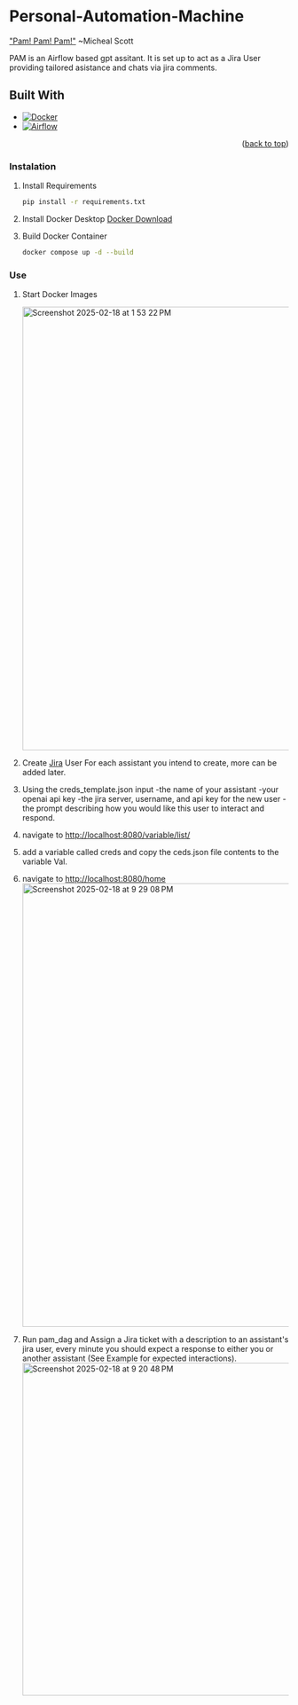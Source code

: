 # Personal-Automation-Machine
["Pam! Pam! Pam!"](https://www.youtube.com/watch?v=7AFPj9PZP8k) ~Micheal Scott

PAM is an Airflow based gpt assitant. It is set up to act as a Jira User providing tailored asistance and chats via jira comments. 

## Built With
* [![Docker][docker-logo]][docker-url]
* [![Airflow][Airflow-logo]][Airflow-url]

<p align="right">(<a href="#readme-top">back to top</a>)</p>

### Instalation

1. Install Requirements 
   ```sh
   pip install -r requirements.txt
   ```
2. Install Docker Desktop
   [Docker Download](https://www.docker.com/products/docker-desktop/)
   
3. Build Docker Container
   ```sh
   docker compose up -d --build
   ```

### Use

1. Start Docker Images
   
   <img width="800" alt="Screenshot 2025-02-18 at 1 53 22 PM" src="https://github.com/user-attachments/assets/6ed2a62b-ae49-4915-b90d-0a1eb54bcee8" />
2. Create [Jira](https://www.atlassian.com) User For each assistant you intend to create, more can be added later. 
3. Using the creds_template.json input
   -the name of your assistant
   -your openai api key
   -the jira server, username, and api key for the new user
   -the prompt describing how you would like this user to interact and respond. 
4. navigate to [http://localhost:8080/variable/list/](http://localhost:8080/variable/list/)
5. add a variable called creds and copy the ceds.json file contents to the variable Val.
6. navigate to [http://localhost:8080/home](http://localhost:8080/home)
   <img width="800" alt="Screenshot 2025-02-18 at 9 29 08 PM" src="https://github.com/user-attachments/assets/8131afe0-89e1-4b43-a7b5-6dc25f8abebf" />

7. Run pam_dag and Assign a Jira ticket with a description to an assistant's jira user, every minute you should expect a response to either you or another assistant (See Example for expected interactions). 
   <img width="600" alt="Screenshot 2025-02-18 at 9 20 48 PM" src="https://github.com/user-attachments/assets/1c42d0c6-42e6-475a-b21f-02135c7ae9c8" />



[docker-logo]: https://www.docker.com/app/uploads/2023/08/logo-guide-logos-1.svg
[docker-url]: https://www.docker.com/
[airflow-logo]: https://upload.wikimedia.org/wikipedia/commons/thumb/d/de/AirflowLogo.png/440px-AirflowLogo.png
[airflow-url]: https://airflow.apache.org/



